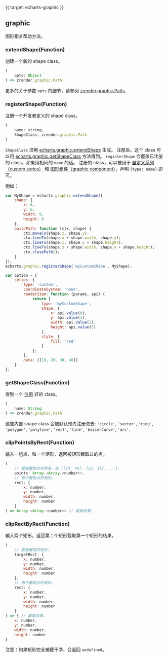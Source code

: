 {{ target: echarts-graphic }}

## graphic

图形相关帮助方法。



### extendShape(Function)

创建一个新的 shape class。

```js
(
    opts: Object
) => zrender.graphic.Path
```

更多的关于参数 `opts` 的细节，请参阅 [zrender.graphic.Path](https://ecomfe.github.io/zrender-doc/public/api.html#zrenderpath)。


### registerShape(Function)

注册一个开发者定义的 shape class。

```js
(
    name: string,
    ShapeClass: zrender.graphic.Path
)
```

`ShapeClass` 须用 [echarts.graphic.extendShape](~echarts.graphic.extendShape) 生成。
注册后，这个 class 可以用 [echarts.graphic.getShapeClass](~echarts.graphic.getShapeClass) 方法得到。
`registerShape` 会覆盖已注册的 class，如果用相同的 `name` 的话。
注册的 class，可以被用于 [自定义系列（custom series）](option.html#series-custom) 和
[图形组件（graphic component）](option.html#graphic)，声明 `{type: name}` 即可。

例如：
```js
var MyShape = echarts.graphic.extendShape({
    shape: {
        x: 0,
        y: 0,
        width: 0,
        height: 0
    },
    buildPath: function (ctx, shape) {
        ctx.moveTo(shape.x, shape.y);
        ctx.lineTo(shape.x + shape.width, shape.y);
        ctx.lineTo(shape.x, shape.y + shape.height);
        ctx.lineTo(shape.x + shape.width, shape.y + shape.height);
        ctx.closePath();
    }
});
echarts.graphic.registerShape('myCustomShape', MyShape);

var option = {
    series: {
        type: 'custom',
        coordinateSystem: 'none',
        renderItem: function (params, api) {
            return {
                type: 'myCustomShape',
                shape: {
                    x: api.value(0),
                    y: api.value(1),
                    width: api.value(2),
                    height: api.value(3)
                },
                style: {
                    fill: 'red'
                }
            };
        },
        data: [[10, 20, 30, 40]]
    }
};
```


### getShapeClass(Function)

得到一个 [注册](~echarts.graphic.registerShape) 好的 class。

```js
(
    name: String
) => zrender.graphic.Path
```

这些内置 shape class 会被默认预先注册进去:
`'circle'`, `'sector'`, `'ring'`, `'polygon'`, `'polyline'`, `'rect'`, `'line'`, `'bezierCurve'`, `'arc'`.


### clipPointsByRect(Function)

输入一组点，和一个矩形，返回被矩形截取过的点。

```js
(
    // 要被截取的点列表，如 [[23, 44], [12, 15], ...]。
    points: Array.<Array.<number>>,
    // 用于截取点的矩形。
    rect: {
        x: number,
        y: number,
        width: number,
        height: number
    }
) => Array.<Array.<number>> // 截取结果。
```

### clipRectByRect(Function)

输入两个矩形，返回第二个矩形截取第一个矩形的结果。

```js
(
    // 要被截取的矩形。
    targetRect: {
        x: number,
        y: number,
        width: number,
        height: number
    },
    // 用于截取点的矩形。
    rect: {
        x: number,
        y: number,
        width: number,
        height: number
    }
) => { // 截取结果。
    x: number,
    y: number,
    width: number,
    height: number
}
```

注意：如果矩形完全被截干净，会返回 `undefined`。
